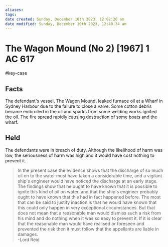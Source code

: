 ```yaml
---
aliases: 
tags: 
date created: Sunday, December 10th 2023, 12:02:26 am
date modified: Sunday, December 10th 2023, 12:40:34 am
---
```


# The Wagon Mound (No 2) [1967] 1 AC 617

#key-case

## Facts

The defendant's vessel, The Wagon Mound, leaked furnace oil at a Wharf in Sydney Harbour due to the failure to close a valve. Some cotton debris became embroiled in the oil and sparks from some welding works ignited the oil. The fire spread rapidly causing destruction of some boats and the wharf.  

## Held

  

The defendants were in breach of duty. Although the likelihood of harm was low, the seriousness of harm was high and it would have cost nothing to prevent it.  

> In the present case the evidence shows that the discharge of so much oil on to the water must have taken a considerable time, and a vigilant ship's engineer would have noticed the discharge at an early stage. The findings show that he ought to have known that it is possible to ignite this kind of oil on water. and that the ship's engineer probably ought to have known that this had in fact happened before. The most that can be said to justify inaction is that he would have known that this could only happen in very exceptional circumstances. But that does not mean that a reasonable man would dismiss such a risk from his mind and do nothing when it was so easy to prevent it. If it is clear that the reasonable man would have realised or foreseen and prevented the risk then it must follow that the appellants are liable in damages.  
> -Lord Reid
